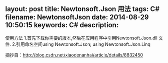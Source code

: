 layout: post
title: Newtonsoft.Json 用法
tags: C#
filename: NewtonsoftJson
date: 2014-08-29 10:50:15
keywords: C#
description:
---
使用方法
1.首先下载你需要的版本,然后在应用程序中引用Newtonsoft.Json.dll 文件.
2.引用命名空间using Newtonsoft.Json;  using Newtonsoft.Json.Linq

摘抄自：http://blog.csdn.net/xiaodenanhai/article/details/8832450